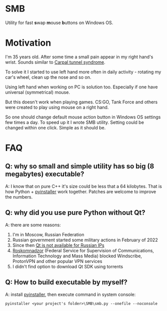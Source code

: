 # SMB
Utility for fast **s**wap **m**ouse **b**uttons on Windows OS.

# Motivation

I'm 35 years old. After some time a small pain appear in my right hand's wrist. Sounds similar to [Carpal tunnel syndrome](https://en.wikipedia.org/wiki/Carpal_tunnel_syndrome).

To solve it I started to use left hand more often in daily activity - rotating my car's wheel, clean up the nose and so on.

Using left hand when working on PC is solution too. Especially if one have universal (symmetrical) mouse.

But this doesn't work when playing games. CS:GO, Tank Force and others were created to play using mouse on a right hand.

So one should change default mouse action button in Windows OS settings few times a day. To speed up it I wrote SMB utility. Setting could be changed within one click. Simple as it should be.

# FAQ

## Q: why so small and simple utility has so big (8 megabytes) executable?
A: I know that on pure C++ it's size could be less that a 64 kilobytes. That is how Python + [pyinstaller](https://pyinstaller.org) work together. Patches are welcome to improve the numbers. 

## Q: why did you use pure Python without Qt?
A: there are some reasons:
1. I'm in Moscow, Russian Federation
2. Russian government started some military actions in February of 2022
3. Since then [Qt is not available for Russian IPs](https://forum.qt.io/topic/134724/unlock-qt-in-russia)
4. [Roskomnadzor](https://en.wikipedia.org/wiki/Roskomnadzor) (Federal Service for Supervision of Communications, Information Technology and Mass Media) blocked Windscribe, ProtonVPN and other popular VPN services
5. I didn't find option to download Qt SDK using torrents

## Q: How to build executable by myself?
A: install [pyinstaller](https://pyinstaller.org/en/stable/installation.html), then execute command in system console:
```
pyinstaller <your project's folder>\SMB\smb.py --onefile --noconsole
```
